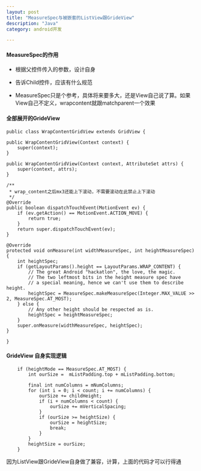```yaml
---
layout: post
title: "MeasureSpec与被嵌套的ListView跟GrideView"
description: "Java"
category: android开发

---
```

 	
####  	MeasureSpec的作用
 	
*  	根据父控件传入的参数，设计自身

*  	告诉Child控件，应该有什么规范	

*  	MeasureSpec只是个参考，具体将来要多大，还是View自己说了算。如果View自己不定义，wrapcontent就跟matchparent一个效果
 
#### 全部展开的GrideView
 		
	public class WrapContentGridView extends GridView {

	public WrapContentGridView(Context context) {
		super(context);
	}

	public WrapContentGridView(Context context, AttributeSet attrs) {
		super(context, attrs);
	}
	
	/**
	 * wrap_content之后mx3还能上下滚动，不需要滚动在此禁止上下滚动
	 */
	@Override
	public boolean dispatchTouchEvent(MotionEvent ev) {
		if (ev.getAction() == MotionEvent.ACTION_MOVE) {
			return true;
		}
		return super.dispatchTouchEvent(ev);
	}

	@Override
	protected void onMeasure(int widthMeasureSpec, int heightMeasureSpec) {
		int heightSpec;
		if (getLayoutParams().height == LayoutParams.WRAP_CONTENT) {
			// The great Android "hackatlon", the love, the magic.
			// The two leftmost bits in the height measure spec have
			// a special meaning, hence we can't use them to describe height.
			heightSpec = MeasureSpec.makeMeasureSpec(Integer.MAX_VALUE >> 2, MeasureSpec.AT_MOST);
		} else {
			// Any other height should be respected as is.
			heightSpec = heightMeasureSpec;
		}
		super.onMeasure(widthMeasureSpec, heightSpec);
	}
	
    }

 #### GrideView		自身实现逻辑
 
        if (heightMode == MeasureSpec.AT_MOST) {
            int ourSize =  mListPadding.top + mListPadding.bottom;
           
            final int numColumns = mNumColumns;
            for (int i = 0; i < count; i += numColumns) {
                ourSize += childHeight;
                if (i + numColumns < count) {
                    ourSize += mVerticalSpacing;
                }
                if (ourSize >= heightSize) {
                    ourSize = heightSize;
                    break;
                }
            }
            heightSize = ourSize;
        }
        
        
因为ListView跟GrideView自身做了兼容，计算，上面的代码才可以行得通  
       